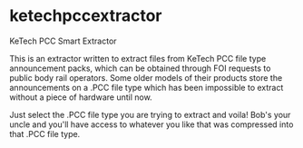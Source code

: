 # ketechpccextractor
KeTech PCC Smart Extractor

This is an extractor written to extract files from KeTech PCC file type announcement packs, which can be obtained through FOI requests to public body rail operators. Some older models of their products store the announcements on a .PCC file type which has been impossible to extract without a piece of hardware until now.

Just select the .PCC file type you are trying to extract and voila! Bob's your uncle and you'll have access to whatever you like that was compressed into that .PCC file type.
